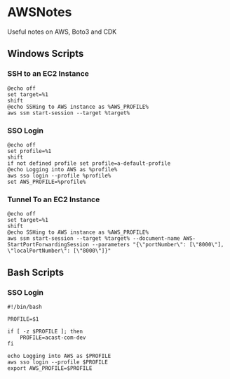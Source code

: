 # AWSNotes
Useful notes on AWS, Boto3 and CDK


## Windows Scripts
### SSH to an EC2 Instance
```
@echo off
set target=%1
shift
@echo SSHing to AWS instance as %AWS_PROFILE%
aws ssm start-session --target %target%
```

### SSO Login
```
@echo off
set profile=%1
shift
if not defined profile set profile=a-default-profile
@echo Logging into AWS as %profile%
aws sso login --profile %profile%
set AWS_PROFILE=%profile%
```

### Tunnel To an EC2 Instance
```
@echo off
set target=%1
shift
@echo SSHing to AWS instance as %AWS_PROFILE%
aws ssm start-session --target %target% --document-name AWS-StartPortForwardingSession --parameters "{\"portNumber\": [\"8000\"], \"localPortNumber\": [\"8000\"]}"
```

## Bash Scripts
### SSO Login
```
#!/bin/bash

PROFILE=$1

if [ -z $PROFILE ]; then 
    PROFILE=acast-com-dev
fi

echo Logging into AWS as $PROFILE
aws sso login --profile $PROFILE
export AWS_PROFILE=$PROFILE
```
